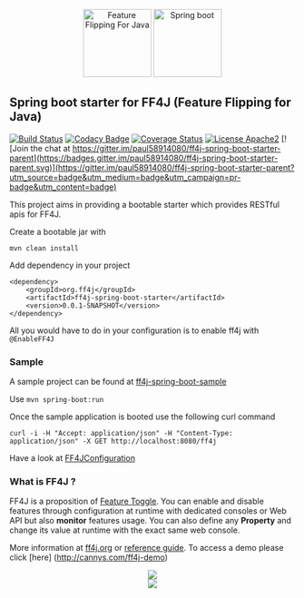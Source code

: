 <p align="center">
<img src="https://github.com/paul58914080/ff4j-spring-boot-starter-parent/blob/master/images/ff4j.png" alt="Feature Flipping For Java" height="120px" />
<img src="https://github.com/paul58914080/ff4j-spring-boot-starter-parent/blob/master/images/spring-boot.png" alt="Spring boot" height="120px" />
</p>

## Spring boot starter for FF4J (Feature Flipping for Java)

[![Build Status](https://travis-ci.org/paul58914080/ff4j-spring-boot-starter-parent.svg?branch=master)](https://travis-ci.org/paul58914080/ff4j-spring-boot-starter-parent)  [![Codacy Badge](https://api.codacy.com/project/badge/grade/d5e9fee6aef044058f72c41a84a73e6f)](https://www.codacy.com/app/paul58914080/ff4j-spring-boot-starter-parent) [![Coverage Status](https://coveralls.io/repos/github/paul58914080/ff4j-spring-boot-starter-parent/badge.svg?branch=master)](https://coveralls.io/github/paul58914080/ff4j-spring-boot-starter-parent?branch=master) [![License Apache2](http://img.shields.io/badge/license-APACHE2-blue.svg)](https://www.apache.org/licenses/LICENSE-2.0.html) [![Join the chat at https://gitter.im/paul58914080/ff4j-spring-boot-starter-parent](https://badges.gitter.im/paul58914080/ff4j-spring-boot-starter-parent.svg)](https://gitter.im/paul58914080/ff4j-spring-boot-starter-parent?utm_source=badge&utm_medium=badge&utm_campaign=pr-badge&utm_content=badge) 

This project aims in providing a bootable starter which provides RESTful apis for FF4J. 

Create a bootable jar with 

`mvn clean install`

Add dependency in your project

~~~
<dependency>
	<groupId>org.ff4j</groupId>
	<artifactId>ff4j-spring-boot-starter</artifactId>
	<version>0.0.1-SNAPSHOT</version>
</dependency>
~~~

All you would have to do in your configuration is to enable ff4j with `@EnableFF4J`

### Sample

A sample project can be found at [ff4j-spring-boot-sample](https://github.com/paul58914080/ff4j-spring-boot-starter-parent/tree/master/ff4j-spring-boot-sample)

Use `mvn spring-boot:run`

Once the sample application is booted use the following curl command
 
`curl -i -H "Accept: application/json" -H "Content-Type: application/json" -X GET http://localhost:8080/ff4j`

Have a look at [FF4JConfiguration](https://github.com/paul58914080/ff4j-spring-boot-starter-parent/blob/master/ff4j-spring-boot-sample/src/main/java/org/ff4j/sample/config/FF4JConfiguration.java)

### What is FF4J ?

FF4J is a proposition of [Feature Toggle](http://martinfowler.com/bliki/FeatureToggle.html). 
You can enable and disable features through configuration at runtime with dedicated consoles or Web API but also __monitor__ features usage. You can also define any __Property__ and change its value at runtime with 
the exact same web console.

More information at [ff4j.org](http://ff4j.org) or [reference guide](https://github.com/clun/ff4j-extra/raw/master/ff4j-reference-guide-1.3.pdf). To access a demo please click [here] (http://cannys.com/ff4j-demo)

 <p align="center">
  <img src="https://raw.github.com/clun/ff4j/master/src/site/resources/images/ff4j-console.png?raw=true" />
  <br>
  <img src="https://raw.github.com/clun/ff4j/master/src/site/resources/images/stack3.png?raw=true" />
</p>


</p>
